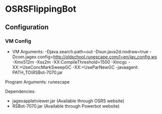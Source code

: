 # OSRSFlippingBot

## Configuration

### VM Config

- VM Arguments:
  -Djava.search.path=out
  -Dsun.java2d.nodraw=true
  -Dcom.jagex.config=http://oldschool.runescape.com/l=en/jav_config.ws
  -Xmx512m
  -Xss2m
  -XX:CompileThreshold=1500
  -Xincgc
  -XX:+UseConcMarkSweepGC
  -XX:+UseParNewGC
  -javaagent: PATH_TO\RSBot-7070.jar
 
 Program Arguments: runescape
 
 Dependencies:
  - jagexappletviewer.jar (Available through OSRS website)
  - RSBot-7070.jar (Available through Powerbot website)
